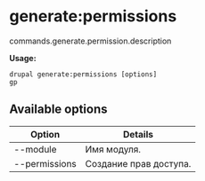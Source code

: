 # generate:permissions
commands.generate.permission.description

**Usage:**
```
drupal generate:permissions [options]
gp
```

## Available options
Option | Details
-------|-------------
--module | Имя модуля.
--permissions | Создание прав доступа.
